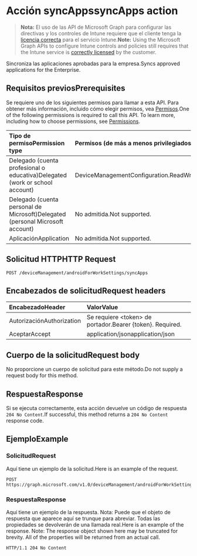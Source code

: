 # <a name="syncapps-action"></a><span data-ttu-id="184b4-101">Acción syncApps</span><span class="sxs-lookup"><span data-stu-id="184b4-101">syncApps action</span></span>

> <span data-ttu-id="184b4-102">**Nota:** El uso de las API de Microsoft Graph para configurar las directivas y los controles de Intune requiere que el cliente tenga la [licencia correcta](https://go.microsoft.com/fwlink/?linkid=839381) para el servicio Intune.</span><span class="sxs-lookup"><span data-stu-id="184b4-102">**Note:** Using the Microsoft Graph APIs to configure Intune controls and policies still requires that the Intune service is [correctly licensed](https://go.microsoft.com/fwlink/?linkid=839381) by the customer.</span></span>

<span data-ttu-id="184b4-103">Sincroniza las aplicaciones aprobadas para la empresa.</span><span class="sxs-lookup"><span data-stu-id="184b4-103">Syncs approved applications for the Enterprise.</span></span>
## <a name="prerequisites"></a><span data-ttu-id="184b4-104">Requisitos previos</span><span class="sxs-lookup"><span data-stu-id="184b4-104">Prerequisites</span></span>
<span data-ttu-id="184b4-p101">Se requiere uno de los siguientes permisos para llamar a esta API. Para obtener más información, incluido cómo elegir permisos, vea [Permisos](../../../concepts/permissions_reference.md).</span><span class="sxs-lookup"><span data-stu-id="184b4-p101">One of the following permissions is required to call this API. To learn more, including how to choose permissions, see [Permissions](../../../concepts/permissions_reference.md).</span></span>

|<span data-ttu-id="184b4-107">Tipo de permiso</span><span class="sxs-lookup"><span data-stu-id="184b4-107">Permission type</span></span>|<span data-ttu-id="184b4-108">Permisos (de más a menos privilegiados)</span><span class="sxs-lookup"><span data-stu-id="184b4-108">Permissions (from least to most privileged)</span></span>|
|:---|:---|
|<span data-ttu-id="184b4-109">Delegado (cuenta profesional o educativa)</span><span class="sxs-lookup"><span data-stu-id="184b4-109">Delegated (work or school account)</span></span>|<span data-ttu-id="184b4-110">DeviceManagementConfiguration.ReadWrite.All</span><span class="sxs-lookup"><span data-stu-id="184b4-110">DeviceManagementConfiguration.ReadWrite.All</span></span>|
|<span data-ttu-id="184b4-111">Delegado (cuenta personal de Microsoft)</span><span class="sxs-lookup"><span data-stu-id="184b4-111">Delegated (personal Microsoft account)</span></span>|<span data-ttu-id="184b4-112">No admitida.</span><span class="sxs-lookup"><span data-stu-id="184b4-112">Not supported.</span></span>|
|<span data-ttu-id="184b4-113">Aplicación</span><span class="sxs-lookup"><span data-stu-id="184b4-113">Application</span></span>|<span data-ttu-id="184b4-114">No admitida.</span><span class="sxs-lookup"><span data-stu-id="184b4-114">Not supported.</span></span>|

## <a name="http-request"></a><span data-ttu-id="184b4-115">Solicitud HTTP</span><span class="sxs-lookup"><span data-stu-id="184b4-115">HTTP Request</span></span>
<!-- {
  "blockType": "ignored"
}
-->
``` http
POST /deviceManagement/androidForWorkSettings/syncApps
```

## <a name="request-headers"></a><span data-ttu-id="184b4-116">Encabezados de solicitud</span><span class="sxs-lookup"><span data-stu-id="184b4-116">Request headers</span></span>
|<span data-ttu-id="184b4-117">Encabezado</span><span class="sxs-lookup"><span data-stu-id="184b4-117">Header</span></span>|<span data-ttu-id="184b4-118">Valor</span><span class="sxs-lookup"><span data-stu-id="184b4-118">Value</span></span>|
|:---|:---|
|<span data-ttu-id="184b4-119">Autorización</span><span class="sxs-lookup"><span data-stu-id="184b4-119">Authorization</span></span>|<span data-ttu-id="184b4-120">Se requiere &lt;token&gt; de portador.</span><span class="sxs-lookup"><span data-stu-id="184b4-120">Bearer {token}. Required.</span></span>|
|<span data-ttu-id="184b4-121">Aceptar</span><span class="sxs-lookup"><span data-stu-id="184b4-121">Accept</span></span>|<span data-ttu-id="184b4-122">application/json</span><span class="sxs-lookup"><span data-stu-id="184b4-122">application/json</span></span>|

## <a name="request-body"></a><span data-ttu-id="184b4-123">Cuerpo de la solicitud</span><span class="sxs-lookup"><span data-stu-id="184b4-123">Request body</span></span>
<span data-ttu-id="184b4-124">No proporcione un cuerpo de solicitud para este método.</span><span class="sxs-lookup"><span data-stu-id="184b4-124">Do not supply a request body for this method.</span></span>

## <a name="response"></a><span data-ttu-id="184b4-125">Respuesta</span><span class="sxs-lookup"><span data-stu-id="184b4-125">Response</span></span>
<span data-ttu-id="184b4-126">Si se ejecuta correctamente, esta acción devuelve un código de respuesta `204 No Content`.</span><span class="sxs-lookup"><span data-stu-id="184b4-126">If successful, this method returns a `204 No Content` response code.</span></span>

## <a name="example"></a><span data-ttu-id="184b4-127">Ejemplo</span><span class="sxs-lookup"><span data-stu-id="184b4-127">Example</span></span>
### <a name="request"></a><span data-ttu-id="184b4-128">Solicitud</span><span class="sxs-lookup"><span data-stu-id="184b4-128">Request</span></span>
<span data-ttu-id="184b4-129">Aquí tiene un ejemplo de la solicitud.</span><span class="sxs-lookup"><span data-stu-id="184b4-129">Here is an example of the request.</span></span>
``` http
POST https://graph.microsoft.com/v1.0/deviceManagement/androidForWorkSettings/syncApps
```

### <a name="response"></a><span data-ttu-id="184b4-130">Respuesta</span><span class="sxs-lookup"><span data-stu-id="184b4-130">Response</span></span>
<span data-ttu-id="184b4-p102">Aquí tiene un ejemplo de la respuesta. Nota: Puede que el objeto de respuesta que aparece aquí se trunque para abreviar. Todas las propiedades se devolverán de una llamada real.</span><span class="sxs-lookup"><span data-stu-id="184b4-p102">Here is an example of the response. Note: The response object shown here may be truncated for brevity. All of the properties will be returned from an actual call.</span></span>
``` http
HTTP/1.1 204 No Content
```



